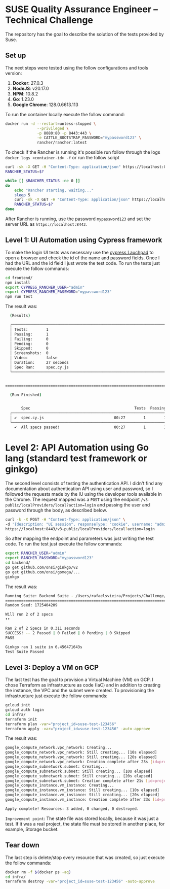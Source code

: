 # SUSE Quality Assurance Engineer – Technical Challenge

The repository has the goal to describe the solution of the tests provided by Suse.

## Set up

The next steps were tested using the follow configurations and tools version:

1. __Docker__: 27.0.3
2. __NodeJS__: v20.17.0
3. __NPM__: 10.8.2
4. __Go__: 1.23.0
5. __Google Chrome__: 128.0.6613.113

To run the container locally execute the follow command:
```sh
docker run -d --restart=unless-stopped \
              --privileged \
              -p 8080:80 -p 8443:443 \
              -e CATTLE_BOOTSTRAP_PASSWORD="mypassword123" \
              rancher/rancher:latest
```

To check if the Rancher is running it's possible run follow through the logs `docker logs <container-id> -f` or run the follow script

```sh
curl -sk -X GET -H "Content-Type: application/json" https://localhost:8443 > /dev/null
RANCHER_STATUS=$?

while [[ $RANCHER_STATUS -ne 0 ]]
do
    echo "Rancher starting, waiting..."
    sleep 5
    curl -sk -X GET -H "Content-Type: application/json" https://localhost:8443 > /dev/null
    RANCHER_STATUS=$?
done
```

After Rancher is running, use the password `mypassword123` and set the server URL as `https://localhost:8443`.

## Level 1: UI Automation using Cypress framework

To make the login UI tests was necessary use the [cypress Lauchpad](https://docs.cypress.io/guides/getting-started/opening-the-app#The-Launchpad) to open a browser and check the id of the name and password fields. Once I had the URL and the id field I just wrote the test code. To run the tests just execute the follow commands:

```sh
cd frontend/
npm install
export CYPRESS_RANCHER_USER="admin"
export CYPRESS_RANCHER_PASSWORD="mypassword123"
npm run test
```
The result was:
```sh
  (Results)

  ┌────────────────────────────────────────────────────────────────────────────────────────────────┐
  │ Tests:        1                                                                                │
  │ Passing:      1                                                                                │
  │ Failing:      0                                                                                │
  │ Pending:      0                                                                                │
  │ Skipped:      0                                                                                │
  │ Screenshots:  0                                                                                │
  │ Video:        false                                                                            │
  │ Duration:     27 seconds                                                                       │
  │ Spec Ran:     spec.cy.js                                                                       │
  └────────────────────────────────────────────────────────────────────────────────────────────────┘


====================================================================================================

  (Run Finished)


       Spec                                              Tests  Passing  Failing  Pending  Skipped
  ┌────────────────────────────────────────────────────────────────────────────────────────────────┐
  │ ✔  spec.cy.js                               00:27        1        1        -        -        - │
  └────────────────────────────────────────────────────────────────────────────────────────────────┘
    ✔  All specs passed!                        00:27        1        1        -        -        -
```

# Level 2: API Automation using Go lang (standard test framework or ginkgo)

The second level consists of testing the authentication API. I didn't find any documentation about authentication API using user and password, so I followed the requests made by the IU using the developer tools available in the Chrome. The request mapped was a `POST` using the endpoint `/v3-public/localProviders/local?action=login` and passing the user and password through the body, as described below.

```sh
curl -k -X POST -H "Content-Type: application/json" \
-d '{description: "UI session", responseType: "cookie", username: "admin", password: "mypassword123"}' \
https://localhost:8443/v3-public/localProviders/local?action=login
```

So after mapping the endpoint and parameters was just writing the test code. To run the test just execute the follow commands:

```sh
export RANCHER_USER="admin"
export RANCHER_PASSWORD="mypassword123"
cd backend/
go get github.com/onsi/ginkgo/v2
go get github.com/onsi/gomega/...
ginkgo
```
The result was:
```sh
Running Suite: Backend Suite - /Users/rafaelsvieira/Projects/Challenge/Suse/backend
===================================================================================
Random Seed: 1725404209

Will run 2 of 2 specs
••

Ran 2 of 2 Specs in 0.311 seconds
SUCCESS! -- 2 Passed | 0 Failed | 0 Pending | 0 Skipped
PASS

Ginkgo ran 1 suite in 6.456471643s
Test Suite Passed
```

## Level 3: Deploy a VM on GCP

The last test has the goal to provision a Virtual Machine (VM) on GCP. I chose Terraform as infrastructure as code (IaC) and in addition to creating the instance, the VPC and the subnet were created. To provisioning the infrastructure just execute the follow commands:

```sh
gcloud init
gcloud auth login
cd infra/
terraform init
terraform plan -var="project_id=suse-test-123456"
terraform apply -var="project_id=suse-test-123456" -auto-approve
```

The result was:
```sh
google_compute_network.vpc_network: Creating...
google_compute_network.vpc_network: Still creating... [10s elapsed]
google_compute_network.vpc_network: Still creating... [20s elapsed]
google_compute_network.vpc_network: Creation complete after 23s [id=projects/suse-test-123456/global/networks/my-vpc]
google_compute_subnetwork.subnet: Creating...
google_compute_subnetwork.subnet: Still creating... [10s elapsed]
google_compute_subnetwork.subnet: Still creating... [20s elapsed]
google_compute_subnetwork.subnet: Creation complete after 21s [id=projects/suse-test-123456/regions/us-central1/subnetworks/my-subnet]
google_compute_instance.vm_instance: Creating...
google_compute_instance.vm_instance: Still creating... [10s elapsed]
google_compute_instance.vm_instance: Still creating... [20s elapsed]
google_compute_instance.vm_instance: Creation complete after 23s [id=projects/suse-test-123456/zones/us-central1-a/instances/my-instance]

Apply complete! Resources: 3 added, 0 changed, 0 destroyed.
```

`Improvement point`: The state file was stored locally, because it was just a test. If it was a real project, the state file must be stored in another place, for example, Storage bucket.

## Tear down

The last step is delete/stop every resource that was created, so just execute the follow commands:

```sh
docker rm -f $(docker ps -aq)
cd infra/
terraform destroy -var="project_id=suse-test-123456" -auto-approve
```